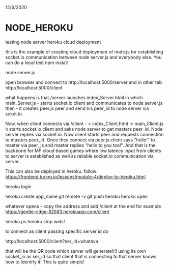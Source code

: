 12/6/2020
# NODE_HEROKU
testing node server heroku cloud deployment

this is the example of creating cloud deployment of node.js for establishing socket.io communication between node server.js and everybody else.
You can do a local test 
npm install

node server.js 

open browser and connect to http://localhost:5000/server
and in other tab http://localhost:5000/client

what happens is that /server launches index_Server.html in which main_Server.js   - starts socket.io client and communicates to node server.js 
then - it creates peer.js peer and send his peer_id to node server via soket.io.

Now, when client connects via /client - > index_Client.html   -> main_Client.js   it starts socket.io client and asks node server to get masters peer_id.
Node server replies via socket.io. Now client starts peer and requests connection to masters peer_id.  Once they connect via peer.js client says "hello!" to master via peer_js
and master replies "hello to you too!".  And that is the backbone for MP cloud based games where low latency input from clients to server is established as well as reliable socket.io communication via server.

This can also be deployed in heroku. 
follow:
https://frontend.turing.io/lessons/module-4/deploy-to-heroku.html


heroku login

heroku create app_name
git remote -v
git push heroku
heroku open

whatever opens - copy the address and add /client at the end
for example
https://gentle-ridge-82583.herokuapp.com/client


heroku ps
heroku stop web.1



to connect as client passing specific server id do 

http://localhost:5000/client?ser_id=whateva

that will be the QR code which server will generate!!!!  using its own socket_io as ser_id so that client that is connecting to that server knows how to identify it! This is quite simple!




